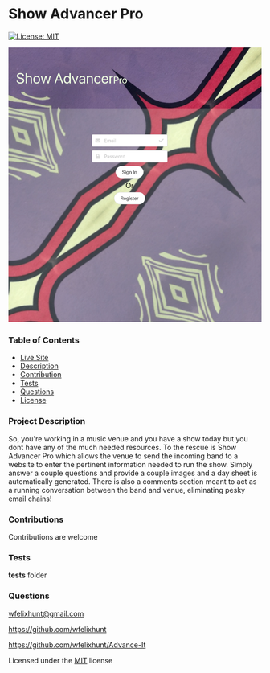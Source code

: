  # Show Advancer Pro
  [![License: MIT](https://img.shields.io/badge/License-MIT-yellow.svg)](https://opensource.org/licenses/MIT) 

  <img src = "screenshot.png" >
  
  ### Table of Contents
  * [Live Site](https://shrouded-beach-19084.herokuapp.com/)
  * [Description](#project-description)
  * [Contribution](#contributions)
  * [Tests](#tests)
  * [Questions](#questions)
  * [License](#license)
  
  ### Project Description
  So, you're working in a music venue and you have a show today but you dont have any of the much needed resources. To the rescue is Show Advancer Pro which allows the venue to send the incoming band to a website to enter the pertinent information needed to run the show. Simply answer a couple questions and provide a couple images and a day sheet is automatically generated. There is also a comments section meant to act as a running conversation between the band and venue, eliminating pesky email chains!

  ### Contributions
  Contributions are welcome

  ### Tests
  __tests__ folder

  ### Questions
  wfelixhunt@gmail.com <br> 

  https://github.com/wfelixhunt

  https://github.com/wfelixhunt/Advance-It
  
  
  Licensed under the [MIT](https://github.com/william-hunt88/Advance-It-/blob/main/LICENSE.txt) license
